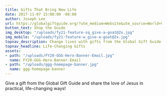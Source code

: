 ```yaml
---
title: Gifts That Bring New Life
date: 2017-11-07 15:00:00 -08:00
author: Joseph Lee
url: https://globalgiftguide.org/?utm_medium=Website&utm_source=World+Concern&utm_campaign=UWCAGGG0321&utm_term=Homepage+Banner&utm_content=Homepage+Banner
button_text: Shop the Guide
img_desktop: "/uploads/fy21-feature-sq_give-a-goat@2x.jpg"
img_mobile: "/uploads/fy21-feature-w_give-a-goat@2x.jpg"
topnav_description: Change lives with gifts from the Global Gift Guide.
topnav_headline: Life-Changing Gifts
assets:
- path: "/uploads/FY20-GGG-Hero-Banner-Email.jpg"
  name: FY20-GGG-Hero-Banner-Email
- path: "/uploads/ggg-homepage-banner.jpg"
  name: ggg-homepage-banner
---
```


Give a gift from the Global Gift Guide and share the love of Jesus in practical, life-changing ways!
